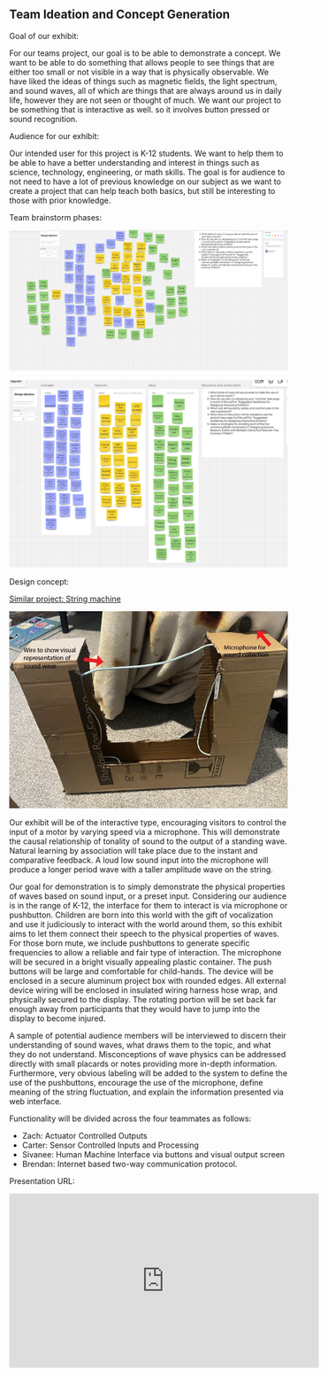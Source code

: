 ## Team Ideation and Concept Generation

Goal of our exhibit:

For our teams project, our goal is to be able to demonstrate a concept. We want to be able to do something that allows people to see things that are either too small or not visible in a way that is physically observable. We have liked the ideas of things such as magnetic fields, the light spectrum, and sound waves, all of which are things that are always around us in daily life, however they are not seen or thought of much. We want our project to be something that is interactive as well. so it involves button pressed or sound recognition.

Audience for our exhibit:

Our intended user for this project is K-12 students. We want to help them to be able to have a better understanding and interest in things such as science, technology, engineering, or math skills. The goal is for audience to not need to have a lot of previous knowledge on our subject as we want to create a project that can help teach both basics, but still be interesting to those with prior knowledge.

Team brainstorm phases:

![Ideas before organization](<Screenshot (116).png>)

![Organized brainstorming ideas](<Screenshot (115).png>)

Design concept:

[Similar project: String machine](<https://www.exploratorium.edu/snacks/string-machine>)

![Team protype mock representation](Protype.jpg)

Our exhibit will be of the interactive type, encouraging visitors to control the input of a motor by varying speed via a microphone. This will demonstrate the causal relationship of tonality of sound to the output of a standing wave. Natural learning by association will take place due to the instant and comparative feedback. A loud low sound input into the microphone will produce a longer period wave with a taller amplitude wave on the string. 

Our goal for demonstration is to simply demonstrate the physical properties of waves based on sound input, or a preset input. Considering our audience is in the range of K-12, the interface for them to interact is via microphone or pushbutton. Children are born into this world with the gift of vocalization and use it judiciously to interact with the world around them, so this exhibit aims to let them connect their speech to the physical properties of waves. For those born mute, we include pushbuttons to generate specific frequencies to allow a reliable and fair type of interaction. The microphone will be secured in a bright visually appealing plastic container. The push buttons will be large and comfortable for child-hands. The device will be enclosed in a secure aluminum project box with rounded edges. All external device wiring will be enclosed in insulated wiring harness hose wrap, and physically secured to the display. The rotating portion will be set back far enough away from participants that they would have to jump into the display to become injured. 

A sample of potential audience members will be interviewed to discern their understanding of sound waves, what draws them to the topic, and what they do not understand. Misconceptions of wave physics can be addressed directly with small placards or notes providing more in-depth information. Furthermore, very obvious labeling will be added to the system to define the use of the pushbuttons, encourage the use of the microphone, define meaning of the string fluctuation, and explain the information presented via web interface. 

Functionality will be divided across the four teammates as follows:
 - Zach: Actuator Controlled Outputs
 - Carter: Sensor Controlled Inputs and Processing
 - Sivanee: Human Machine Interface via buttons and visual output screen
 - Brendan: Internet based two-way communication protocol. 



Presentation URL: 
<iframe width="560" height="315" src="https://www.youtube.com/embed/Tab7B2oGWzE?si=hOPViFCjGyavay8b" title="YouTube video player" frameborder="0" allow="accelerometer; autoplay; clipboard-write; encrypted-media; gyroscope; picture-in-picture; web-share" referrerpolicy="strict-origin-when-cross-origin" allowfullscreen></iframe>